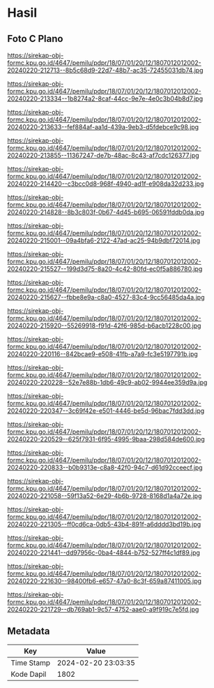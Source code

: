 # Hasil

## Foto C Plano

https://sirekap-obj-formc.kpu.go.id/4647/pemilu/pdpr/18/07/01/20/12/1807012012002-20240220-212713--8b5c68d9-22d7-48b7-ac35-72455031db74.jpg

https://sirekap-obj-formc.kpu.go.id/4647/pemilu/pdpr/18/07/01/20/12/1807012012002-20240220-213334--1b8274a2-8caf-44cc-9e7e-4e0c3b04b8d7.jpg

https://sirekap-obj-formc.kpu.go.id/4647/pemilu/pdpr/18/07/01/20/12/1807012012002-20240220-213633--fef884af-aa1d-439a-9eb3-d5fdebce9c98.jpg

https://sirekap-obj-formc.kpu.go.id/4647/pemilu/pdpr/18/07/01/20/12/1807012012002-20240220-213855--11367247-de7b-48ac-8c43-af7cdc126377.jpg

https://sirekap-obj-formc.kpu.go.id/4647/pemilu/pdpr/18/07/01/20/12/1807012012002-20240220-214420--c3bcc0d8-968f-4940-ad1f-e908da32d233.jpg

https://sirekap-obj-formc.kpu.go.id/4647/pemilu/pdpr/18/07/01/20/12/1807012012002-20240220-214828--8b3c803f-0b67-4d45-b695-06591fddb0da.jpg

https://sirekap-obj-formc.kpu.go.id/4647/pemilu/pdpr/18/07/01/20/12/1807012012002-20240220-215001--09a4bfa6-2122-47ad-ac25-94b9dbf72014.jpg

https://sirekap-obj-formc.kpu.go.id/4647/pemilu/pdpr/18/07/01/20/12/1807012012002-20240220-215527--199d3d75-8a20-4c42-80fd-ec0f5a886780.jpg

https://sirekap-obj-formc.kpu.go.id/4647/pemilu/pdpr/18/07/01/20/12/1807012012002-20240220-215627--fbbe8e9a-c8a0-4527-83c4-9cc56485da4a.jpg

https://sirekap-obj-formc.kpu.go.id/4647/pemilu/pdpr/18/07/01/20/12/1807012012002-20240220-215920--55269918-f91d-42f6-985d-b6acb1228c00.jpg

https://sirekap-obj-formc.kpu.go.id/4647/pemilu/pdpr/18/07/01/20/12/1807012012002-20240220-220116--842bcae9-e508-41fb-a7a9-fc3e5197791b.jpg

https://sirekap-obj-formc.kpu.go.id/4647/pemilu/pdpr/18/07/01/20/12/1807012012002-20240220-220228--52e7e88b-1db6-49c9-ab02-9944ee359d9a.jpg

https://sirekap-obj-formc.kpu.go.id/4647/pemilu/pdpr/18/07/01/20/12/1807012012002-20240220-220347--3c69f42e-e501-4446-be5d-96bac7fdd3dd.jpg

https://sirekap-obj-formc.kpu.go.id/4647/pemilu/pdpr/18/07/01/20/12/1807012012002-20240220-220529--625f7931-6f95-4995-9baa-298d584de600.jpg

https://sirekap-obj-formc.kpu.go.id/4647/pemilu/pdpr/18/07/01/20/12/1807012012002-20240220-220833--b0b9313e-c8a8-42f0-94c7-d61d92cceecf.jpg

https://sirekap-obj-formc.kpu.go.id/4647/pemilu/pdpr/18/07/01/20/12/1807012012002-20240220-221058--59f13a52-6e29-4b6b-9728-8168d1a4a72e.jpg

https://sirekap-obj-formc.kpu.go.id/4647/pemilu/pdpr/18/07/01/20/12/1807012012002-20240220-221305--ff0cd6ca-0db5-43b4-891f-a6dddd3bd19b.jpg

https://sirekap-obj-formc.kpu.go.id/4647/pemilu/pdpr/18/07/01/20/12/1807012012002-20240220-221441--dd97956c-0ba4-4844-b752-527ff4c1df89.jpg

https://sirekap-obj-formc.kpu.go.id/4647/pemilu/pdpr/18/07/01/20/12/1807012012002-20240220-221630--98400fb6-e657-47a0-8c3f-659a87411005.jpg

https://sirekap-obj-formc.kpu.go.id/4647/pemilu/pdpr/18/07/01/20/12/1807012012002-20240220-221729--db769ab1-9c57-4752-aae0-a9f919c7e5fd.jpg


## Metadata

| Key        | Value               |
| ---------- | ------------------- |
| Time Stamp | 2024-02-20 23:03:35 |
| Kode Dapil | 1802                |



